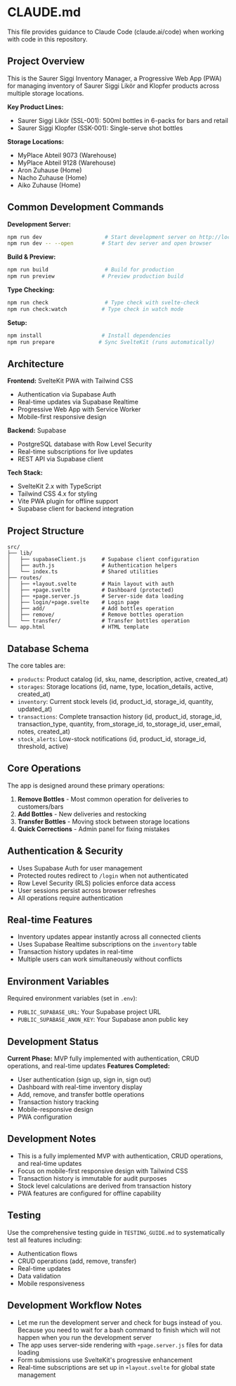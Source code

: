 # CLAUDE.md

This file provides guidance to Claude Code (claude.ai/code) when working with code in this repository.

## Project Overview

This is the Saurer Siggi Inventory Manager, a Progressive Web App (PWA) for managing inventory of Saurer Siggi Likör and Klopfer products across multiple storage locations.

**Key Product Lines:**
- Saurer Siggi Likör (SSL-001): 500ml bottles in 6-packs for bars and retail
- Saurer Siggi Klopfer (SSK-001): Single-serve shot bottles

**Storage Locations:**
- MyPlace Abteil 9073 (Warehouse)
- MyPlace Abteil 9128 (Warehouse)
- Aron Zuhause (Home)
- Nacho Zuhause (Home)
- Aiko Zuhause (Home)

## Common Development Commands

**Development Server:**
```bash
npm run dev                    # Start development server on http://localhost:5173
npm run dev -- --open         # Start dev server and open browser
```

**Build & Preview:**
```bash
npm run build                  # Build for production
npm run preview               # Preview production build
```

**Type Checking:**
```bash
npm run check                  # Type check with svelte-check
npm run check:watch           # Type check in watch mode
```

**Setup:**
```bash
npm install                   # Install dependencies
npm run prepare              # Sync SvelteKit (runs automatically)
```

## Architecture

**Frontend:** SvelteKit PWA with Tailwind CSS
- Authentication via Supabase Auth
- Real-time updates via Supabase Realtime
- Progressive Web App with Service Worker
- Mobile-first responsive design

**Backend:** Supabase
- PostgreSQL database with Row Level Security
- Real-time subscriptions for live updates
- REST API via Supabase client

**Tech Stack:**
- SvelteKit 2.x with TypeScript
- Tailwind CSS 4.x for styling
- Vite PWA plugin for offline support
- Supabase client for backend integration

## Project Structure

```
src/
├── lib/
│   ├── supabaseClient.js     # Supabase client configuration
│   ├── auth.js               # Authentication helpers
│   └── index.ts              # Shared utilities
├── routes/
│   ├── +layout.svelte        # Main layout with auth
│   ├── +page.svelte          # Dashboard (protected)
│   ├── +page.server.js       # Server-side data loading
│   ├── login/+page.svelte    # Login page
│   ├── add/                  # Add bottles operation
│   ├── remove/               # Remove bottles operation
│   └── transfer/             # Transfer bottles operation
└── app.html                  # HTML template
```

## Database Schema

The core tables are:
- `products`: Product catalog (id, sku, name, description, active, created_at)
- `storages`: Storage locations (id, name, type, location_details, active, created_at)
- `inventory`: Current stock levels (id, product_id, storage_id, quantity, updated_at)
- `transactions`: Complete transaction history (id, product_id, storage_id, transaction_type, quantity, from_storage_id, to_storage_id, user_email, notes, created_at)
- `stock_alerts`: Low-stock notifications (id, product_id, storage_id, threshold, active)

## Core Operations

The app is designed around these primary operations:
1. **Remove Bottles** - Most common operation for deliveries to customers/bars
2. **Add Bottles** - New deliveries and restocking  
3. **Transfer Bottles** - Moving stock between storage locations
4. **Quick Corrections** - Admin panel for fixing mistakes

## Authentication & Security

- Uses Supabase Auth for user management
- Protected routes redirect to `/login` when not authenticated
- Row Level Security (RLS) policies enforce data access
- User sessions persist across browser refreshes
- All operations require authentication

## Real-time Features

- Inventory updates appear instantly across all connected clients
- Uses Supabase Realtime subscriptions on the `inventory` table
- Transaction history updates in real-time
- Multiple users can work simultaneously without conflicts

## Environment Variables

Required environment variables (set in `.env`):
- `PUBLIC_SUPABASE_URL`: Your Supabase project URL
- `PUBLIC_SUPABASE_ANON_KEY`: Your Supabase anon public key

## Development Status

**Current Phase:** MVP fully implemented with authentication, CRUD operations, and real-time updates
**Features Completed:**
- User authentication (sign up, sign in, sign out)
- Dashboard with real-time inventory display
- Add, remove, and transfer bottle operations
- Transaction history tracking
- Mobile-responsive design
- PWA configuration

## Development Notes

- This is a fully implemented MVP with authentication, CRUD operations, and real-time updates
- Focus on mobile-first responsive design with Tailwind CSS
- Transaction history is immutable for audit purposes
- Stock level calculations are derived from transaction history
- PWA features are configured for offline capability

## Testing

Use the comprehensive testing guide in `TESTING_GUIDE.md` to systematically test all features including:
- Authentication flows
- CRUD operations (add, remove, transfer)
- Real-time updates
- Data validation
- Mobile responsiveness

## Development Workflow Notes

- Let me run the development server and check for bugs instead of you. Because you need to wait for a bash command to finish which will not happen when you run the development server
- The app uses server-side rendering with `+page.server.js` files for data loading
- Form submissions use SvelteKit's progressive enhancement
- Real-time subscriptions are set up in `+layout.svelte` for global state management